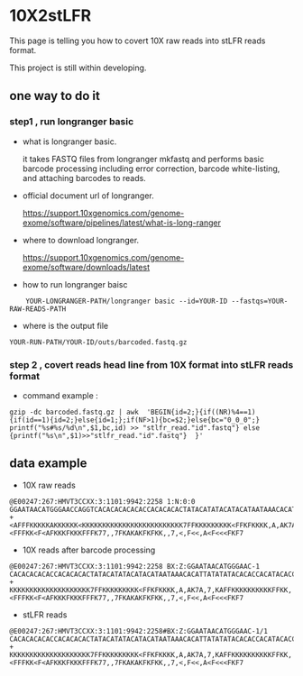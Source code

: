 # 10X2stLFR

This page is telling you how to covert 10X raw reads into stLFR reads format.

This project is still within developing.

## one way to do it 

### step1 , run longranger basic

* what is longranger basic.

    it takes FASTQ files from longranger mkfastq and performs basic barcode processing including error correction, barcode white-listing, and attaching barcodes to reads.

* official document url of longranger.

    https://support.10xgenomics.com/genome-exome/software/pipelines/latest/what-is-long-ranger

* where to download longranger.

    https://support.10xgenomics.com/genome-exome/software/downloads/latest

* how to run longranger baisc
```
    YOUR-LONGRANGER-PATH/longranger basic --id=YOUR-ID --fastqs=YOUR-RAW-READS-PATH
```
* where is the output file

```
YOUR-RUN-PATH/YOUR-ID/outs/barcoded.fastq.gz
```

### step 2 , covert reads head line from 10X format into stLFR reads format

* command example : 
```
gzip -dc barcoded.fastq.gz | awk  'BEGIN{id=2;}{if((NR)%4==1) {if(id==1){id=2;}else{id=1;};if(NF>1){bc=$2;}else{bc="0_0_0";} printf("%s#%s/%d\n",$1,bc,id) >> "stlfr_read."id".fastq"} else {printf("%s\n",$1)>>"stlfr_read."id".fastq"}  }'
```

## data example

* 10X raw reads

```
@E00247:267:HMVT3CCXX:3:1101:9942:2258 1:N:0:0
GGAATAACATGGGAACCAGGTCACACACACACACCACACACACTATACATATACATACATAATAAACACATTATATATACACACCACATACACCATACATACACCACACACTACACATAACACACACATAATGCCACATACACACACCACA
+
<AFFFKKKKKAKKKKKK<KKKKKKKKKKKKKKKKKKKKKKKKK7FFKKKKKKKKK<FFKFKKKK,A,AK7A,7,KAFFKKKKKKKKKKFFKK,<FFFKK<F<AFKKKFKKKFFFK77,,7FKAKAKFKFKK,,7,<,F<<,A<F<<<FKF7
```
* 10X reads after barcode processing

```
@E00247:267:HMVT3CCXX:3:1101:9942:2258 BX:Z:GGAATAACATGGGAAC-1
CACACACACACCACACACACTATACATATACATACATAATAAACACATTATATATACACACCACATACACCATACATACACCACACACTACACATAACACACACATAATGCCACATACACACACCACA
+
KKKKKKKKKKKKKKKKKKKK7FFKKKKKKKKK<FFKFKKKK,A,AK7A,7,KAFFKKKKKKKKKKFFKK,<FFFKK<F<AFKKKFKKKFFFK77,,7FKAKAKFKFKK,,7,<,F<<,A<F<<<FKF7
```

* stLFR reads

```
@E00247:267:HMVT3CCXX:3:1101:9942:2258#BX:Z:GGAATAACATGGGAAC-1/1
CACACACACACCACACACACTATACATATACATACATAATAAACACATTATATATACACACCACATACACCATACATACACCACACACTACACATAACACACACATAATGCCACATACACACACCACA
+
KKKKKKKKKKKKKKKKKKKK7FFKKKKKKKKK<FFKFKKKK,A,AK7A,7,KAFFKKKKKKKKKKFFKK,<FFFKK<F<AFKKKFKKKFFFK77,,7FKAKAKFKFKK,,7,<,F<<,A<F<<<FKF7
```
